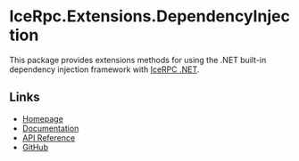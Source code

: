 # IceRpc.Extensions.DependencyInjection

This package provides extensions methods for using the .NET built-in dependency injection framework with [IceRPC .NET](https://www.nuget.org/packages/IceRpc).

## Links

- [Homepage](https://icerpc.com)
- [Documentation](https://doc.icerpc.com)
- [API Reference](https://api.icerpc.com/csharp/api/Microsoft.Extensions.DependencyInjection.html)
- [GitHub](https://github.com/icerpc/icerpc-csharp)

